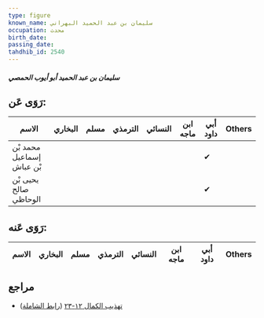 ```yaml
---
type: figure
known_name: سليمان بن عبد الحميد البهراني
occupation: محدث
birth_date:
passing_date:
tahdhib_id: 2540
---
```

##### سليمان بن عبد الحميد أبو أيوب الحمصي

## رَوَى عَن:
| الاسم                     | البخاري | مسلم | الترمذي | النسائي | ابن ماجه | أبي داود | Others |
| ------------------------- | ------- | ---- | ------- | ------- | -------- | -------- | ------ |
| محمد بْن إسماعيل بْن عباش |         |      |         |         |          | ✔        |        |
| يحيى بْن صالح الوحاظي     |         |      |         |         |          | ✔        |        |
## رَوَى عَنه:
| الاسم | البخاري | مسلم | الترمذي | النسائي | ابن ماجه | أبي داود | Others |
| ----- | ------- | ---- | ------- | ------- | -------- | -------- | ------ |
## مراجع
- [تهذيب الكمال ١٢-٢٣](obsidian://open?vault=Tahdhib-al-Kamal&file=Figures/٢٥٤٠-سليمان%20بن%20عبد%20الحميد%20أبو%20أيوب%20الحمصي) ([رابط الشاملة](https://shamela.ws/book/3722/5796))